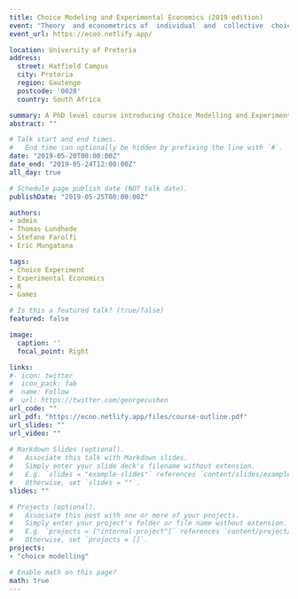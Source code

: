 ```yaml
---
title: Choice Modeling and Experimental Economics (2019 edition)
event: "Theory  and econometrics of  individual  and  collective  choice  analysis: choice and controlled experiments"
event_url: https://ecoo.netlify.app/

location: University of Pretoria
address:
  street: Hatfield Campus
  city: Pretoria
  region: Gautenge
  postcode: '0028'
  country: South Africa

summary: A PhD level course introducing Choice Modelling and Experimental Economics
abstract: ""

# Talk start and end times.
#   End time can optionally be hidden by prefixing the line with `#`.
date: "2019-05-20T08:00:00Z"
date_end: "2019-05-24T12:00:00Z"
all_day: true

# Schedule page publish date (NOT talk date).
publishDate: "2019-05-25T00:00:00Z"

authors: 
- admin
- Thomas Lundhede
- Stefano Farolfi
- Eric Mungatana

tags: 
- Choice Experiment
- Experimental Economics
- R
- Games

# Is this a featured talk? (true/false)
featured: false

image:
  caption: ''
  focal_point: Right

links:
#- icon: twitter
#  icon_pack: fab
#  name: Follow
#  url: https://twitter.com/georgecushen
url_code: ""
url_pdf: "https://ecoo.netlify.app/files/course-outline.pdf"
url_slides: ""
url_video: ""
 
# Markdown Slides (optional).
#   Associate this talk with Markdown slides.
#   Simply enter your slide deck's filename without extension.
#   E.g. `slides = "example-slides"` references `content/slides/example-slides.md`.
#   Otherwise, set `slides = ""`.
slides: ""

# Projects (optional).
#   Associate this post with one or more of your projects.
#   Simply enter your project's folder or file name without extension.
#   E.g. `projects = ["internal-project"]` references `content/project/deep-learning/index.md`.
#   Otherwise, set `projects = []`.
projects:
- "choice modelling"

# Enable math on this page?
math: true
---
```


